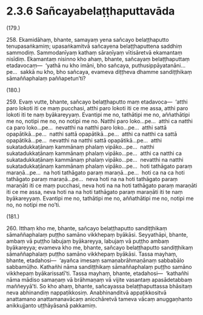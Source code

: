 # 2.3.6 Sañcayabelaṭṭhaputtavāda

(179.)

258\. Ekamidāhaṃ, bhante, samayaṃ yena sañcayo belaṭṭhaputto tenupasaṅkamiṃ; upasaṅkamitvā sañcayena belaṭṭhaputtena saddhiṃ sammodiṃ. Sammodanīyaṃ kathaṃ sāraṇīyaṃ vītisāretvā ekamantaṃ nisīdiṃ. Ekamantaṃ nisinno kho ahaṃ, bhante, sañcayaṃ belaṭṭhaputtaṃ etadavocaṃ—  ‘yathā nu kho imāni, bho sañcaya, puthusippāyatanāni…pe…  sakkā nu kho, bho sañcaya, evameva diṭṭheva dhamme sandiṭṭhikaṃ sāmaññaphalaṃ paññapetun’ti?

(180.)

259\. Evaṃ vutte, bhante, sañcayo belaṭṭhaputto maṃ etadavoca—  ‘atthi paro lokoti iti ce maṃ pucchasi, atthi paro lokoti iti ce me assa, atthi paro lokoti iti te naṃ byākareyyaṃ. Evantipi me no, tathātipi me no, aññathātipi me no, notipi me no, no notipi me no. Natthi paro loko…pe…  atthi ca natthi ca paro loko…pe…  nevatthi na natthi paro loko…pe…  atthi sattā opapātikā…pe…  natthi sattā opapātikā…pe…  atthi ca natthi ca sattā opapātikā…pe…  nevatthi na natthi sattā opapātikā…pe…  atthi sukatadukkaṭānaṃ kammānaṃ phalaṃ vipāko…pe…  natthi sukatadukkaṭānaṃ kammānaṃ phalaṃ vipāko…pe…  atthi ca natthi ca sukatadukkaṭānaṃ kammānaṃ phalaṃ vipāko…pe…  nevatthi na natthi sukatadukkaṭānaṃ kammānaṃ phalaṃ vipāko…pe…  hoti tathāgato paraṃ maraṇā…pe…  na hoti tathāgato paraṃ maraṇā…pe…  hoti ca na ca hoti tathāgato paraṃ maraṇā…pe…  neva hoti na na hoti tathāgato paraṃ maraṇāti iti ce maṃ pucchasi, neva hoti na na hoti tathāgato paraṃ maraṇāti iti ce me assa, neva hoti na na hoti tathāgato paraṃ maraṇāti iti te naṃ byākareyyaṃ. Evantipi me no, tathātipi me no, aññathātipi me no, notipi me no, no notipi me no’ti.

(181.)

260\. Itthaṃ kho me, bhante, sañcayo belaṭṭhaputto sandiṭṭhikaṃ sāmaññaphalaṃ puṭṭho samāno vikkhepaṃ byākāsi. Seyyathāpi, bhante, ambaṃ vā puṭṭho labujaṃ byākareyya, labujaṃ vā puṭṭho ambaṃ byākareyya; evameva kho me, bhante, sañcayo belaṭṭhaputto sandiṭṭhikaṃ sāmaññaphalaṃ puṭṭho samāno vikkhepaṃ byākāsi. Tassa mayhaṃ, bhante, etadahosi—  ‘ayañca imesaṃ samaṇabrāhmaṇānaṃ sabbabālo sabbamūḷho. Kathañhi nāma sandiṭṭhikaṃ sāmaññaphalaṃ puṭṭho samāno vikkhepaṃ byākarissatī’ti. Tassa mayhaṃ, bhante, etadahosi—  ‘kathañhi nāma mādiso samaṇaṃ vā brāhmaṇaṃ vā vijite vasantaṃ apasādetabbaṃ maññeyyā’ti. So kho ahaṃ, bhante, sañcayassa belaṭṭhaputtassa bhāsitaṃ neva abhinandiṃ nappaṭikkosiṃ. Anabhinanditvā appaṭikkositvā anattamano anattamanavācaṃ anicchāretvā tameva vācaṃ anuggaṇhanto anikkujjanto uṭṭhāyāsanā pakkamiṃ.
